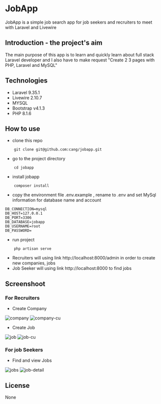 # JobApp
JobApp is a simple job search app for job seekers and recruiters to meet with Laravel and Livewire

## Introduction - the project's aim
The main purpose of this app is to learn and quickly learn about full stack Laravel developer and I also have to make request "Create 2 3 pages with PHP, Laravel and MySQL"

## Technologies
- Laravel 9.35.1
- Livewire 2.10.7
- MYSQL
- Bootstrap v4.1.3
- PHP 8.1.6

## How to use

- clone this repo

```
    git clone git@github.com:cang/jobapp.git
```

- go to the project directory

```
    cd jobapp
```

- install jobapp

```
    composer install
```
- copy the environment file .env.example , rename to .env and set MySql information for database name and account
```
DB_CONNECTION=mysql
DB_HOST=127.0.0.1
DB_PORT=3306
DB_DATABASE=jobapp
DB_USERNAME=root
DB_PASSWORD=
```

- run project

```
    php artisan serve
```

- Recruiters will using link http://localhost:8000/admin in order to create new companies, jobs
- Job Seeker will using link http://localhost:8000 to find jobs

## Screenshoot


### For Recruiters

- Create Company
<img src="https://i.ibb.co/Y32GqhW/company.png" alt="company" border="0" />
<img src="https://i.ibb.co/wWvvJ8f/company-cu.png" alt="company-cu" border="0" />

- Create Job
<img src="https://i.ibb.co/KsMhtyS/job.png" alt="job" border="0" />
<img src="https://i.ibb.co/G7gCXKy/job-cu.png" alt="job-cu" border="0" />

### For job Seekers


- Find and view Jobs 
<img src="https://i.ibb.co/pfm0pW4/jobs.png" alt="jobs" border="0" />
<img src="https://i.ibb.co/vH5xPjQ/job-detail.png" alt="job-detail" border="0" />

## License
None